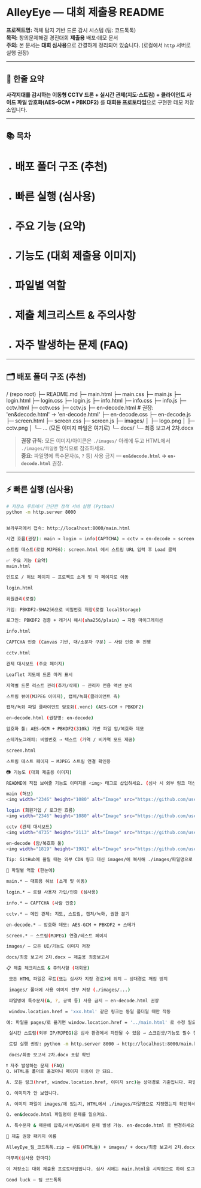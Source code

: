 # AlleyEye — 대회 제출용 README

**프로젝트명:** 객체 탐지 기반 드론 감시 시스템 (팀: 코드톡톡)  
**목적:** 창의문제해결 경진대회 **제출용** 배포·데모 문서  
**주의:** 본 문서는 **대회 심사용**으로 간결하게 정리되어 있습니다. (로컬에서 `http` 서버로 실행 권장)

---

## 🔖 한줄 요약
**사각지대를 감시하는 이동형 CCTV 드론 + 실시간 관제(지도·스트림) + 클라이언트 사이드 파일 암호화(AES-GCM + PBKDF2)** 를 **대회용 프로토타입**으로 구현한 데모 저장소입니다.

---

## 📚 목차
- # 배포 폴더 구조 (추천)  
- # 빠른 실행 (심사용)  
- # 주요 기능 (요약)  
- # 기능도 (대회 제출용 이미지)  
- # 파일별 역할  
- # 제출 체크리스트 & 주의사항  
- # 자주 발생하는 문제 (FAQ)  

---

## 🗂 배포 폴더 구조 (추천)
/ (repo root)
├─ README.md
├─ main.html
├─ main.css
├─ main.js
├─ login.html
├─ login.css
├─ login.js
├─ info.html
├─ info.css
├─ info.js
├─ cctv.html
├─ cctv.css
├─ cctv.js
├─ en-decode.html # 권장: 'en&decode.html' → 'en-decode.html'
├─ en-decode.css
├─ en-decode.js
├─ screen.html
├─ screen.css
├─ screen.js
├─ images/
│ ├─ logo.png
│ ├─ cctv.png
│ └─ ... (모든 이미지 파일은 여기로)
└─ docs/
└─ 최종 보고서 2차.docx


> **권장 규칙:** 모든 이미지/아이콘은 `./images/` 아래에 두고 HTML에서 `./images/파일명` 형식으로 참조하세요.  
> **중요:** 파일명에 특수문자(`&`, `?` 등) 사용 금지 — **`en&decode.html` → `en-decode.html`** 권장.

---

## ⚡ 빠른 실행 (심사용)
```bash
# 저장소 루트에서 간단한 정적 서버 실행 (Python)
python -m http.server 8000


브라우저에서 접속: http://localhost:8000/main.html

시연 흐름(권장): main → login → info(CAPTCHA) → cctv → en-decode → screen

스트림 테스트(로컬 MJPEG): screen.html 에서 스트림 URL 입력 후 Load 클릭

✅ 주요 기능 (요약)
main.html

인트로 / 허브 페이지 — 프로젝트 소개 및 각 페이지로 이동

login.html

회원관리(로컬)

가입: PBKDF2-SHA256으로 비밀번호 저장(로컬 localStorage)

로그인: PBKDF2 검증 + 레거시 해시(sha256/plain) → 자동 마이그레이션

info.html

CAPTCHA 인증 (Canvas 기반, 대/소문자 구분) — 사람 인증 후 진행

cctv.html

관제 대시보드 (주요 페이지)

Leaflet 지도에 드론 마커 표시

지역별 드론 리스트 관리(추가/삭제) — 관리자 전용 액션 분리

스트림 뷰어(MJPEG 이미지), 캡처/녹화(클라이언트 측)

캡처/녹화 파일 클라이언트 암호화(.venc) (AES-GCM + PBKDF2)

en-decode.html (권장명: en-decode)

암호화 툴: AES-GCM + PBKDF2(310k) 기반 파일 암/복호화 데모

스테가노그래피: 비밀번호 → 텍스트 (가역 / 비가역 모드 제공)

screen.html

스트림 테스트 페이지 — MJPEG 스트림 연결 확인용

📷 기능도 (대회 제출용 이미지)

README에 직접 보여줄 기능도 이미지를 <img> 태그로 삽입하세요. (심사 시 외부 링크 대신 images/ 내 파일 사용 권장)

main (허브)
<img width="2346" height="1080" alt="Image" src="https://github.com/user-attachments/assets/c173e6db-c673-460b-bb90-9995b0b7c19b" />

login (회원가입 / 로그인 흐름)
<img width="2346" height="1080" alt="Image" src="https://github.com/user-attachments/assets/c173e6db-c673-460b-bb90-9995b0b7c19b" />

cctv (관제 대시보드)
<img width="4735" height="2113" alt="Image" src="https://github.com/user-attachments/assets/0fcf27e6-67d6-46d5-ba86-e6903e5e3ce1" />

en-decode (암/복호화 툴)
<img width="1819" height="1981" alt="Image" src="https://github.com/user-attachments/assets/075dcd6c-5347-41bf-9bac-57d1d8e33688" />

Tip: GitHub에 올릴 때는 외부 CDN 링크 대신 images/에 복사해 ./images/파일명으로 넣으면 안정적입니다.

🧭 파일별 역할 (한눈에)

main.* — 대회용 허브 (소개 및 이동)

login.* — 로컬 사용자 가입/인증 (심사용)

info.* — CAPTCHA (사람 인증)

cctv.* — 메인 관제: 지도, 스트림, 캡처/녹화, 권한 분기

en-decode.* — 암호화 데모: AES-GCM + PBKDF2 + 스테가

screen.* — 스트림(MJPEG) 연결/테스트 페이지

images/ — 모든 UI/기능도 이미지 저장

docs/최종 보고서 2차.docx — 제출용 최종보고서

📋 제출 체크리스트 & 주의사항 (대회용)

 모든 HTML 파일은 루트(또는 심사자 지정 경로)에 위치 — 상대경로 깨짐 방지

 images/ 폴더에 사용 이미지 전부 저장 (./images/...)

 파일명에 특수문자(&, ?, 공백 등) 사용 금지 — en-decode.html 권장

 window.location.href = 'xxx.html' 같은 링크는 동일 폴더일 때만 작동

예: 파일을 pages/로 옮기면 window.location.href = '../main.html' 로 수정 필요

 실시간 스트림(외부 IP/MJPEG)은 심사 환경에서 차단될 수 있음 → 스크린샷/기능도 필수 첨부

 로컬 실행 권장: python -m http.server 8000 → http://localhost:8000/main.html

 docs/최종 보고서 2차.docx 포함 확인

❗ 자주 발생하는 문제 (FAQ)
Q. HTML을 폴더로 옮겼더니 페이지 이동이 안 돼요.

A. 모든 링크(href, window.location.href, 이미지 src)는 상대경로 기준입니다. 파일 위치를 변경하면 경로를 재설정해야 합니다 (./, ../ 등).

Q. 이미지가 안 보입니다.

A. 이미지 파일이 images/에 있는지, HTML에서 ./images/파일명으로 지정했는지 확인하세요. 대소문자도 구분됩니다.

Q. en&decode.html 파일명이 문제를 일으켜요.

A. 특수문자 & 때문에 압축/서버/OS에서 문제 발생 가능. en-decode.html 로 변경하세요.

📨 제출 권장 패키지 이름

AlleyEye_팀_코드톡톡.zip — 루트(HTML들) + images/ + docs/최종 보고서 2차.docx 포함

마무리(심사용 한마디)

이 저장소는 대회 제출용 프로토타입입니다. 심사 시에는 main.html을 시작점으로 하여 로그인 → CAPTCHA → CCTV 관제 → 암호화 툴 순으로 시연하세요. 네트워크 의존 요소(실시간 스트림)는 환경에 따라 연결 제한 가능성이 있으니, 기능도 이미지와 docs/최종 보고서 2차.docx를 함께 제출해 흐름을 보완하세요.

Good luck — 팀 코드톡톡
